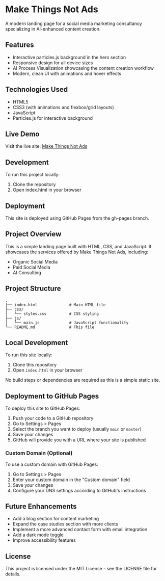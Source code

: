 # Make Things Not Ads

A modern landing page for a social media marketing consultancy specializing in AI-enhanced content creation.

## Features

- Interactive particles.js background in the hero section
- Responsive design for all device sizes
- AI Process Visualization showcasing the content creation workflow
- Modern, clean UI with animations and hover effects

## Technologies Used

- HTML5
- CSS3 (with animations and flexbox/grid layouts)
- JavaScript
- Particles.js for interactive background

## Live Demo

Visit the live site: [Make Things Not Ads](https://welovejeff.github.io/makethingsnotads/)

## Development

To run this project locally:

1. Clone the repository
2. Open index.html in your browser

## Deployment

This site is deployed using GitHub Pages from the gh-pages branch.

## Project Overview

This is a simple landing page built with HTML, CSS, and JavaScript. It showcases the services offered by Make Things Not Ads, including:

- Organic Social Media
- Paid Social Media
- AI Consulting

## Project Structure

```
.
├── index.html              # Main HTML file
├── css/
│   └── styles.css          # CSS styling
├── js/
│   └── main.js             # JavaScript functionality
└── README.md               # This file
```

## Local Development

To run this site locally:

1. Clone this repository
2. Open `index.html` in your browser

No build steps or dependencies are required as this is a simple static site.

## Deployment to GitHub Pages

To deploy this site to GitHub Pages:

1. Push your code to a GitHub repository
2. Go to Settings > Pages
3. Select the branch you want to deploy (usually `main` or `master`)
4. Save your changes
5. GitHub will provide you with a URL where your site is published

### Custom Domain (Optional)

To use a custom domain with GitHub Pages:

1. Go to Settings > Pages
2. Enter your custom domain in the "Custom domain" field
3. Save your changes
4. Configure your DNS settings according to GitHub's instructions

## Future Enhancements

- Add a blog section for content marketing
- Expand the case studies section with more clients
- Implement a more advanced contact form with email integration
- Add a dark mode toggle
- Improve accessibility features

## License

This project is licensed under the MIT License - see the LICENSE file for details. 